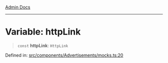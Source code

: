 [Admin Docs](/)

***

# Variable: httpLink

> `const` **httpLink**: `HttpLink`

Defined in: [src/components/Advertisements/mocks.ts:20](https://github.com/PalisadoesFoundation/talawa-admin/blob/main/src/components/Advertisements/mocks.ts#L20)
